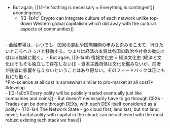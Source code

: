 - But again, [[12-1e Nothing is necessary = Everything is contingent]] #contingency
  - [[3-1a4c' Crypto can integrate culture of each network unlike top-down Western global capitalism which did away with the cultural aspects of communities]]
<br>
- 金融市場は、いつでも、国家の混乱や国際機関の歩みと歪みをこえて、行きたいところへさっさと移動する。つまりは経済の本質は各国の政治や社会の動向とはほぼ無縁に動く。
  - But again, [[3-1a4b 情報文化史 = 経済文化史 (経済と文化はそもそも独立して存在しない)]]
    - 資本主義自体は文化を鑑みないが、前者が後者に影響を与えないということはあり得ない。そのフィードバックは正にも負にも働く。
<br>
*Pro-science at all cost is somewhat similar to pro-market at all cost?* #develop 
<br>
- [[2-1a0c1i Every polity will be publicly traded eventually just like companies and coins]]
  - But doesn't necessarily have to go through CEXs
    - Trades can be done through DEXs, with each DEX itself considered as a polity
      - [[12-1a4 The Network State - go cloud first, land last, but not land never; fractal polity with capital in the cloud; can be achieved with the most robust existing tech stack we have]]
